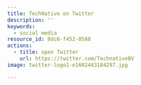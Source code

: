 ```yaml
---
title: TechNative on Twitter
description: ''
keywords:
  - social media
resource_id: 8dc6-f452-0588
actions:
  - title: open Twitter
    url: https://twitter.com/TechnativeBV
image: twitter-logo1-e1602443184297.jpg

---
```






